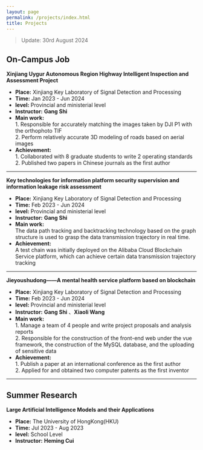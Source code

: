 ```yaml
---
layout: page
permalink: /projects/index.html
title: Projects
---
```


> Update: 30rd August 2024

## On-Campus Job
**Xinjiang Uygur Autonomous Region Highway Intelligent Inspection and Assessment Project**

- **Place:** Xinjiang Key Laboratory of Signal Detection and Processing
- **Time:** Jan 2023 - Jun 2024
- **level:** Provincial and ministerial level
- **Instructor:** **Gang Shi**
- **Main work:** <br>1. Responsible for accurately matching the images taken by DJI P1 with the orthophoto TIF<br>2. Perform relatively accurate 3D modeling of roads based on aerial images<br>
- **Achievement:** <br>1. Collaborated with 8 graduate students to write 2 operating standards<br>2. Published two papers in Chinese journals as the first author<br>

---

**Key technologies for information platform security supervision and information leakage risk assessment**

- **Place:** Xinjiang Key Laboratory of Signal Detection and Processing
- **Time:** Feb 2023 - Jun 2024
- **level:** Provincial and ministerial level
- **Instructor:** **Gang Shi**
- **Main work:** <br>The data path tracking and backtracking technology based on the graph structure is used to grasp the data transmission trajectory in real time.<br>
- **Achievement:** <br>A test chain was initially deployed on the Alibaba Cloud Blockchain Service platform, which can achieve certain data transmission trajectory tracking<br>

---

**Jieyoushudong——A mental health service platform based on blockchain**

- **Place:** Xinjiang Key Laboratory of Signal Detection and Processing
- **Time:** Feb 2023 - Jun 2024
- **level:** Provincial and ministerial level
- **Instructor:** **Gang Shi** 、**Xiaoli Wang**
- **Main work:** <br>1. Manage a team of 4 people and write project proposals and analysis reports<br>2. Responsible for the construction of the front-end web under the vue framework, the construction of the MySQL database, and the uploading of sensitive data<br>
- **Achievement:** <br>1. Publish a paper at an international conference as the first author<br>2. Applied for and obtained two computer patents as the first inventor<br>

---

## Summer Research

**Large Artificial Intelligence Models and their Applications**

- **Place:** The University of HongKong(HKU)
- **Time:** Jul 2023 - Aug 2023
- **level:** School Level
- **Instructor:** **Heming Cui**
